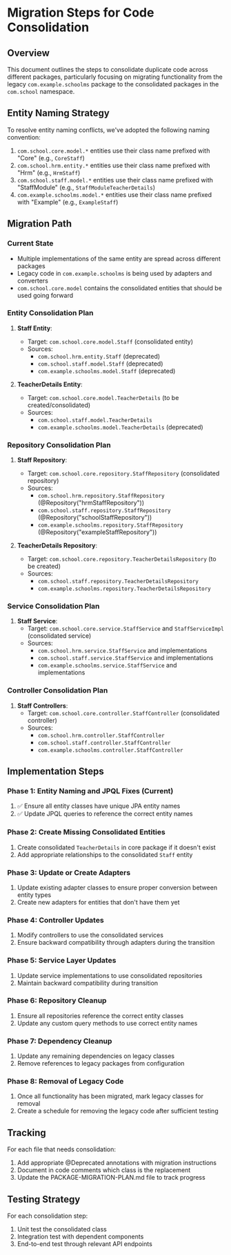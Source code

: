 # Migration Steps for Code Consolidation

## Overview

This document outlines the steps to consolidate duplicate code across different packages, particularly focusing on migrating functionality from the legacy `com.example.schoolms` package to the consolidated packages in the `com.school` namespace.

## Entity Naming Strategy

To resolve entity naming conflicts, we've adopted the following naming convention:

1. `com.school.core.model.*` entities use their class name prefixed with "Core" (e.g., `CoreStaff`)
2. `com.school.hrm.entity.*` entities use their class name prefixed with "Hrm" (e.g., `HrmStaff`)
3. `com.school.staff.model.*` entities use their class name prefixed with "StaffModule" (e.g., `StaffModuleTeacherDetails`)
4. `com.example.schoolms.model.*` entities use their class name prefixed with "Example" (e.g., `ExampleStaff`)

## Migration Path

### Current State
- Multiple implementations of the same entity are spread across different packages
- Legacy code in `com.example.schoolms` is being used by adapters and converters
- `com.school.core.model` contains the consolidated entities that should be used going forward

### Entity Consolidation Plan

1. **Staff Entity**:
   - Target: `com.school.core.model.Staff` (consolidated entity)
   - Sources:
     - `com.school.hrm.entity.Staff` (deprecated)
     - `com.school.staff.model.Staff` (deprecated)
     - `com.example.schoolms.model.Staff` (deprecated)

2. **TeacherDetails Entity**:
   - Target: `com.school.core.model.TeacherDetails` (to be created/consolidated)
   - Sources:
     - `com.school.staff.model.TeacherDetails`
     - `com.example.schoolms.model.TeacherDetails` (deprecated)

### Repository Consolidation Plan

1. **Staff Repository**:
   - Target: `com.school.core.repository.StaffRepository` (consolidated repository)
   - Sources:
     - `com.school.hrm.repository.StaffRepository` (@Repository("hrmStaffRepository"))
     - `com.school.staff.repository.StaffRepository` (@Repository("schoolStaffRepository"))
     - `com.example.schoolms.repository.StaffRepository` (@Repository("exampleStaffRepository"))

2. **TeacherDetails Repository**:
   - Target: `com.school.core.repository.TeacherDetailsRepository` (to be created)
   - Sources:
     - `com.school.staff.repository.TeacherDetailsRepository`
     - `com.example.schoolms.repository.TeacherDetailsRepository`

### Service Consolidation Plan

1. **Staff Service**:
   - Target: `com.school.core.service.StaffService` and `StaffServiceImpl` (consolidated service)
   - Sources:
     - `com.school.hrm.service.StaffService` and implementations
     - `com.school.staff.service.StaffService` and implementations
     - `com.example.schoolms.service.StaffService` and implementations

### Controller Consolidation Plan
   
1. **Staff Controllers**:
   - Target: `com.school.core.controller.StaffController` (consolidated controller)
   - Sources:
     - `com.school.hrm.controller.StaffController`
     - `com.school.staff.controller.StaffController`
     - `com.example.schoolms.controller.StaffController`

## Implementation Steps

### Phase 1: Entity Naming and JPQL Fixes (Current)
1. ✅ Ensure all entity classes have unique JPA entity names
2. ✅ Update JPQL queries to reference the correct entity names 

### Phase 2: Create Missing Consolidated Entities
1. Create consolidated `TeacherDetails` in core package if it doesn't exist
2. Add appropriate relationships to the consolidated `Staff` entity

### Phase 3: Update or Create Adapters
1. Update existing adapter classes to ensure proper conversion between entity types
2. Create new adapters for entities that don't have them yet

### Phase 4: Controller Updates
1. Modify controllers to use the consolidated services
2. Ensure backward compatibility through adapters during the transition

### Phase 5: Service Layer Updates
1. Update service implementations to use consolidated repositories
2. Maintain backward compatibility during transition

### Phase 6: Repository Cleanup
1. Ensure all repositories reference the correct entity classes
2. Update any custom query methods to use correct entity names

### Phase 7: Dependency Cleanup
1. Update any remaining dependencies on legacy classes
2. Remove references to legacy packages from configuration

### Phase 8: Removal of Legacy Code
1. Once all functionality has been migrated, mark legacy classes for removal
2. Create a schedule for removing the legacy code after sufficient testing

## Tracking

For each file that needs consolidation:
1. Add appropriate @Deprecated annotations with migration instructions
2. Document in code comments which class is the replacement
3. Update the PACKAGE-MIGRATION-PLAN.md file to track progress

## Testing Strategy

For each consolidation step:
1. Unit test the consolidated class
2. Integration test with dependent components
3. End-to-end test through relevant API endpoints

